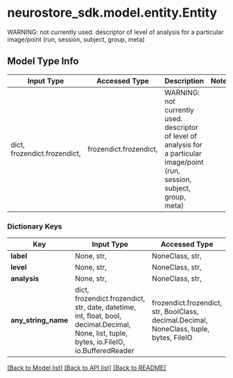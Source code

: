 # neurostore_sdk.model.entity.Entity

WARNING: not currently used. descriptor of level of analysis for a particular image/point (run, session, subject, group, meta)

## Model Type Info
Input Type | Accessed Type | Description | Notes
------------ | ------------- | ------------- | -------------
dict, frozendict.frozendict,  | frozendict.frozendict,  | WARNING: not currently used. descriptor of level of analysis for a particular image/point (run, session, subject, group, meta) | 

### Dictionary Keys
Key | Input Type | Accessed Type | Description | Notes
------------ | ------------- | ------------- | ------------- | -------------
**label** | None, str,  | NoneClass, str,  |  | [optional] 
**level** | None, str,  | NoneClass, str,  |  | [optional] 
**analysis** | None, str,  | NoneClass, str,  |  | [optional] 
**any_string_name** | dict, frozendict.frozendict, str, date, datetime, int, float, bool, decimal.Decimal, None, list, tuple, bytes, io.FileIO, io.BufferedReader | frozendict.frozendict, str, BoolClass, decimal.Decimal, NoneClass, tuple, bytes, FileIO | any string name can be used but the value must be the correct type | [optional]

[[Back to Model list]](../../README.md#documentation-for-models) [[Back to API list]](../../README.md#documentation-for-api-endpoints) [[Back to README]](../../README.md)

